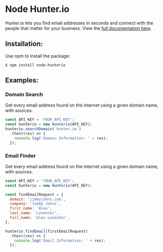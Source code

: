 # Node Hunter.io
Hunter.io lets you find email addresses in seconds and connect with the people that matter for your business. View the [full documentation here](https://hunter.io/api/docs).

## Installation:
Use npm to install the package:
```shell
$ npm install node-hunterio
```

## Examples:

### Domain Search
Get every email address found on the internet using a given domain name, with sources.

```javascript
const API_KEY = 'YOUR_API_KEY';
const hunterio = new Hunterio(API_KEY);
hunterio.searchDomain('hunter.io')
  .then((res) => {
    console.log('Domain Information: ' + res);
  });
````

### Email Finder
Get every email address found on the internet using a given domain name, with sources.

```javascript
const API_KEY = 'YOUR_API_KEY';
const hunterio = new Hunterio(API_KEY);

const findEmailRequest = {
  domain: 'jimmyjohns.com',
  company: 'Jimmy Johns',
  first_name: 'Alex',
  last_name: 'Leventer',
  full_name: 'Alex Leventer',
};

hunterio.findEmail(firstEmailRequest)
  .then((res) => {
    console.log('Email Information: ' + res);
  });
```
